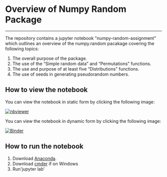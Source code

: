 # Overview of Numpy Random Package


***


The repository contains a jupyter notebook "numpy-random-assignment" which outlines an overview of the numpy.random pacakage covering the following topics:  
1. The overall purpose of the package.  
2. The use of the “Simple random data” and “Permutations” functions.  
3. The use and purpose of at least five “Distributions” functions.  
4. The use of seeds in generating pseudorandom numbers.  


## How to view the notebook

You can view the notebook in static form by clicking the following image:

[![nbviewer](https://raw.githubusercontent.com/jupyter/design/master/logos/Badges/nbviewer_badge.svg)](https://nbviewer.org/github/Michelleoc/programming-for-data-analysis-assignment/blob/main/numpy-random-assignment.ipynb)

You can view the notebook in dynamic form by clicking the following image:

[![Binder](https://mybinder.org/badge_logo.svg)](https://mybinder.org/v2/gh/Michelleoc/programming-for-data-analysis-assignment/main?filepath=numpy-random-assignment.ipynb)

## How to run the notebook

1. Download [Anaconda]().
2. Download [cmder]() if on Windows
3. Run'jupyter lab'


